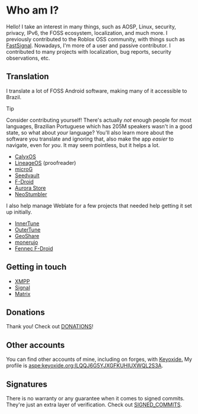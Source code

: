 # Who am I?
Hello! I take an interest in many things, such as AOSP, Linux, security, privacy, IPv6, the FOSS ecosystem, localization, and much more.
I previously contributed to the Roblox OSS community, with things such as [FastSignal](https://github.com/rblxutils/fastsignal).
Nowadays, I'm more of a user and passive contributor. I contributed to many projects with localization, bug reports, security observations, etc.

## Translation
I translate a lot of FOSS Android software, making many of it accessible to Brazil.

> [!TIP]
> Consider contributing yourself! There's actually *not* enough people for most languages, Brazilian Portuguese which has 205M speakers
> wasn't in a good state, so what about *your* language? You'll also learn more about the software you translate and ignoring that,
> also make the app *easier* to navigate, even for *you*. It may seem pointless, but it helps a lot.

* [CalyxOS](https://calyxos.org)
* [LineageOS](https://lineageos.org) (proofreader)
* [microG](https://microg.org)
* [Seedvault](https://github.com/seedvault-app/seedvault)
* [F-Droid](https://f-droid.org)
* [Aurora Store](https://auroraoss.com)
* [NeoStumbler](https://github.com/mjaakko/NeoStumbler)

I also help manage Weblate for a few projects that needed help getting it set up initially.

* [InnerTune](https://hosted.weblate.org/engage/innertune)
* [OuterTune](https://hosted.weblate.org/engage/outertune)
* [GeoShare](https://hosted.weblate.org/engage/geoshare)
* [monerujo](https://hosted.weblate.org/engage/monerujo)
* [Fennec F-Droid](https://translate.codeberg.org/engage/fennec/)

## Getting in touch
* [XMPP](xmpp:lucasmz@conversations.im?omemo-sid-1816914948=79dd479374a1afa3e86e5dcf868443f82256b89229960bac9f27185c74b75e33;omemo-sid-2020489995=13925ec0a486aaf8980cc737e091ccb7a056174b723e799b3664243240129d68)
* [Signal](https://signal.me/#eu/YRJR6HOdJ3Nk86YIuQFtWPRXMk03ToPyhwaHqpaKxcI3c15ulS1P67BByq8p9rrI)
* [Matrix](https://matrix.to/#/@lucasmz:catgirl.cloud)

## Donations
Thank you! Check out [DONATIONS](DONATIONS.md)!

## Other accounts
You can find other accounts of mine, including on forges, with [Keyoxide.](https://keyoxide.org) My profile is [aspe:keyoxide.org:ILQQJ6G5YJXGFKUHIUXWQL2S3A](https://keyoxide.org/aspe:keyoxide.org:ILQQJ6G5YJXGFKUHIUXWQL2S3A).

## Signatures
There is no warranty or any guarantee when it comes to signed commits. They're just an extra layer of verification. Check out [SIGNED_COMMITS](SIGNED_COMMITS.md).
